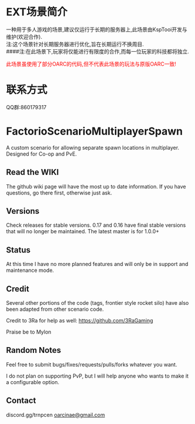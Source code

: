 
# EXT场景简介
一种用于多人游戏的场景,建议仅运行于长期的服务器上,此场景由KspTooi开发与维护(欢迎合作).    
注:这个场景针对长期服务器进行优化,旨在长期运行不换周目.    
####注:在此场景下,玩家将仅能进行有限度的合作,而每一位玩家的科技都将独立.

<font color=red>此场景虽使用了部分OARC的代码,但不代表此场景的玩法与原版OARC一致!    
</font>

# 联系方式
QQ群:860179317


# FactorioScenarioMultiplayerSpawn
A custom scenario for allowing separate spawn locations in multiplayer. Designed for Co-op and PvE. 

## Read the WIKI
The github wiki page will have the most up to date information. If you have questions, go there first, otherwise just ask.

## Versions
Check releases for stable versions. 0.17 and 0.16 have final stable versions that will no longer be maintained.
The latest master is for 1.0.0+

## Status
At this time I have no more planned features and will only be in support and maintenance mode.

## Credit
Several other portions of the code (tags, frontier style rocket silo) have also been adapted from other scenario code.

Credit to 3Ra for help as well: https://github.com/3RaGaming

Praise be to Mylon

## Random Notes
Feel free to submit bugs/fixes/requests/pulls/forks whatever you want.

I do not plan on supporting PvP, but I will help anyone who wants to make it a configurable option.

## Contact
discord.gg/trnpcen
oarcinae@gmail.com
